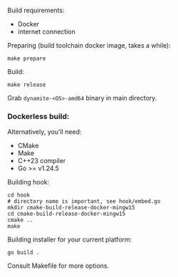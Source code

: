Build requirements:

  - Docker
  - internet connection

Preparing (build toolchain docker image, takes a while):

```shell
make prepare
```

Build:

```shell
make release
```

Grab `dynamite-<OS>-amd64` binary in main directory.

### Dockerless build:

Alternatively, you'll need: 
  - CMake
  - Make
  - C++23 compiler
  - Go >= v1.24.5

Building hook:

```shell
cd hook
# directory name is important, see hook/embed.go
mkdir cmake-build-release-docker-mingw15
cd cmake-build-release-docker-mingw15
cmake ..
make
```

Building installer for your current platform:

```shell
go build .
```

Consult Makefile for more options.